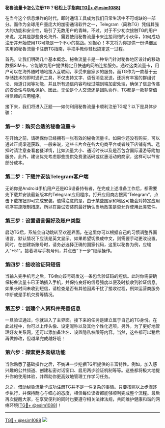 **秘魯流量卡怎么注册TG？轻松上手指南[[TG💪+ @esim1088](https://t.me/s/esim1088)]**

在当今这个信息爆炸的时代，即时通讯工具成为我们日常生活中不可或缺的一部分。而作为全球用户量庞大的加密通讯软件之一，Telegram（简称TG）凭借其强大的功能和安全性，吸引了无数用户的青睐。不过，对于不少初次接触TG的用户来说，尤其是那些身处海外、需要使用秘魯流量卡来连接网络的小伙伴，如何成功注册并开始使用TG可能是一个不小的挑战。别担心！本文将为你提供一份详细且实用的秘魯流量卡注册TG指南，手把手教你轻松搞定这一过程。

首先，让我们明确几个基本概念。秘魯流量卡是一种专门针对秘魯地区设计的移动数据SIM卡，它能够为用户提供稳定且快速的网络连接服务。通过这类流量卡，用户可以在海外随时随地接入互联网，享受来自家乡的服务。而TG作为一款基于云存储技术的即时通讯工具，不仅支持文字、语音消息发送，还拥有丰富的群组讨论、频道订阅等功能，并且所有通信内容均经过端到端加密处理，确保了信息传递的安全性与隐私保护。因此，无论是个人交流还是团队协作，TG都是一款非常值得信赖的应用程序。

接下来，我们将进入正题——如何利用秘魯流量卡顺利注册TG呢？以下是具体步骤：

### 第一步：购买合适的秘魯流量卡

在开始之前，请确保你已经拥有一张有效的秘魯流量卡。如果你还没有购买，可以通过正规渠道获取。一般来说，这些卡片会在各大电商平台或者线下店铺有售。选择时请注意查看套餐详情，比如流量大小、通话时长以及是否包含国际漫游等附加服务。此外，建议优先考虑那些提供免费激活码或优惠活动的商家，这样可以节省部分成本。

### 第二步：下载并安装Telegram客户端

无论你是Android手机用户还是iOS设备持有者，在完成上述准备工作后，都需要先下载并安装最新版本的Telegram应用程序。打开应用商店搜索“Telegram”，点击下载按钮即可完成安装。值得注意的是，由于某些国家和地区可能会对特定应用程序实施限制措施，所以在尝试安装前最好确认当地政策是否允许使用此类软件。

### 第三步：设置语言偏好及账户类型

启动TG后，系统会自动跳转至欢迎界面。在这里你可以根据自己的习惯调整界面语言，默认情况下应该是英文显示。如果希望切换成中文，则需要手动更改设置。同时，在创建新账号时，请务必选择正确的国家代码，这里以秘魯为例，应输入“+51”。接着填写手机号码，并点击“下一步”继续操作。

### 第四步：接收验证码短信

当输入完手机号之后，TG会向该号码发送一条包含验证码的短信。此时你需要确保秘魯流量卡已正确插入手机，并保持良好的信号强度以便及时接收到验证信息。如果长时间未收到短信，请检查是否有其他因素干扰了接收过程，例如运营商服务中断或是手机欠费等情况。

### 第五步：创建个人资料并完善信息

一旦验证通过，你就进入了主界面。接下来的任务是建立属于自己的TG身份。在此过程中，你可以上传头像、设定昵称以及其他个性化选项。另外，为了更好地管理好友关系网，还可以添加备注名、设置隐私权限等内容。当然，这些都可以稍后再做修改，但越早完成越好哦！

### 第六步：探索更多高级功能

当你熟悉了基础操作之后，不妨进一步挖掘TG所提供的丰富特性。例如，加入感兴趣的公共频道、创建私密对话窗口、启用两步验证机制等等。这些都将极大地提升你的使用体验，并帮助你更高效地管理工作学习任务。

总之，借助秘魯流量卡成功注册TG并不是一件复杂的事情。只要按照以上步骤逐步执行，并保持耐心与细心的态度，相信每位读者都能够顺利完成整个流程。最后再次提醒大家，在享受便利的同时也要遵守相关法律法规，共同维护健康和谐的网络环境[[TG💪+ @esim1088](https://t.me/s/esim1088)]！

---

[TG💪+ @esim1088](https://t.me/s/esim1088) ![](https://i.postimg.cc/4NQfJmqS/Snipaste-2025-05-13-00-14-12.png)